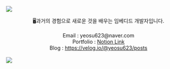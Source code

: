 <img src="https://capsule-render.vercel.app/api?&type=waving&color=timeAuto&height=180&section=header&text=yeosu623's%20playground&fontSize=50&animation=fadeIn&fontAlignY=45" />
  </p>
<div align='center'> 🖥과거의 경험으로 새로운 것을 배우는 임베디드 개발자입니다.</div>
<br>
<div align='center'> Email : yeosu623@naver.com</div>
<div align='center'> Portfolio : <a href="https://www.notion.so/Ctrl-Z-1a9979308de280589ad0c1b5ebb337c5">Notion Link</a></div>
<div align='center'> Blog : <a href="https://velog.io/@yeosu623/posts">https://velog.io/@yeosu623/posts</a></div>
<br>

<img src="https://capsule-render.vercel.app/api?type=waving&color=auto&height=100&section=footer" />

